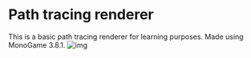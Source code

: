 # Path tracing renderer
This is a basic path tracing renderer for learning purposes. Made using MonoGame 3.8.1.
![img](https://github.com/user-attachments/assets/08547be5-fe0f-4f34-87f7-c0e3d79e87f3)
